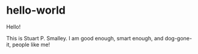 # hello-world

Hello!

This is Stuart P. Smalley.  I am good enough, smart enough, and dog-gone-it, people like me!
